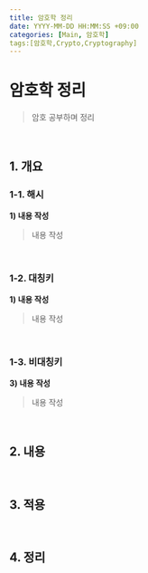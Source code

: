 ```yaml
---
title: 암호학 정리
date: YYYY-MM-DD HH:MM:SS +09:00
categories: [Main, 암호학]
tags:[암호학,Crypto,Cryptography]
---
```

# 암호학 정리
>암호 공부하며 정리 <br>
<br>

## 1. 개요

### 1-1. 해시
**1) 내용 작성** 
>내용 작성
<br>

### 1-2. 대칭키
**1) 내용 작성**
>내용 작성
<br>

### 1-3. 비대칭키
**3) 내용 작성**
>내용 작성
<br>


## 2. 내용
<br>

## 3. 적용
<br>

## 4. 정리
<br>
